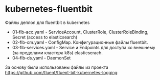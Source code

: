 # kubernetes-fluentbit

Файлы деплоя для fluentbit в kubernetes


* 01-flb-acc.yaml - ServiceAccount, ClusterRole, ClusterRoleBinding, Secret (access to elasticsearch)
* 02-flb-cm.yaml - ConfigMap. Конфигурационные файлы fluentbit.
* 03-flb-services.yaml - Service и Endpoints для доступа ко внешнему (за пределами кластера k8s) elasticserach.
* 04-flb-ds.yaml - DaemonSet

За основу были использованы файлы из проекта https://github.com/fluent/fluent-bit-kubernetes-logging
